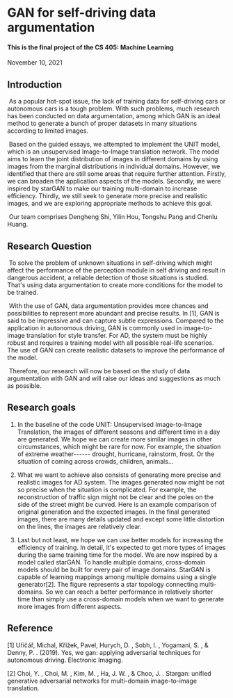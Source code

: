 # GAN for self-driving data argumentation

#### This is the final project of the CS 405: Machine Learning

November 10, 2021

## Introduction

​	  As a popular hot-spot issue, the lack of training data for self-driving cars or autonomous cars is a tough problem. With such problems, much research has been conducted on data argumentation, among which GAN is an ideal method to generate a bunch of proper datasets in many situations according to limited images.  
     
​	  ​Based on the guided essays, we attempted to implement the UNIT model, which is an unsupervised Image-to-Image translation network. The model aims to learn the joint distribution of images in different domains by using images from the marginal distributions in individual domains. However, we identified that there are still some areas that require further attention. Firstly, we can broaden the application aspects of the models. Secondly, we were inspired by starGAN to make our training multi-domain to increase efficiency. Thirdly, we still seek to generate more precise and realistic images, and we are exploring appropriate methods to achieve this goal.

​	  Our team comprises Dengheng Shi, Yilin Hou, Tongshu Pang and Chenlu Huang.

## Research Question 

​	  To solve the problem of unknown situations in self-driving which might affect the performance of the perception module in self driving and result in dangerous accident, a reliable detection of those situations is studied. That's using data argumentation to create more conditions for the model to be trained. 


​	  With the use of GAN, data argumentation provides more chances and possibilities to represent more abundant and precise results.  In [1], GAN is said to be impressive and can capture subtle expressions. Compared to the application in autonomous driving, GAN is commonly used in image-to-image translation for style transfer. For AD, the system must be highly robust and requires a training model with all possible real-life scenarios. The use of  GAN can create realistic datasets to improve the performance of the  model.  


​	  Therefore, our research will now be based on the study of data argumentation with GAN and will raise our ideas and suggestions as much as possible.

## Research goals

1. In the baseline of the code UNIT: Unsupervised Image-to-Image Translation, the images of  different seasons and different time in a day are generated. We hope we can create more similar images in other circumstances, which might be rare for now. For example, the situation of extreme weather------ drought, hurricane, rainstorm, frost. Or the situation of coming across crowds, children, animals...
   
2. What we want to achieve also consists of generating more precise and realistic images for AD system. The images generated now might be not so precise when the situation is complicated. For example, the reconstruction of traffic sign might not be clear and the  poles on the side of the street might be curved. Here is an example comparison of original generation and the expected images. In the final generated images, there are many details updated and except some little distortion on the lines, the images are relatively clear.

3. Last but not least, we hope we can use better models for increasing the efficiency of training. In detail, it's expected to get more types of images during the same training time for the model.  We are now inspired by a model called starGAN. To handle multiple domains, cross-domain models should be built for every pair of image domains. StarGAN is capable of learning mappings among multiple domains using a single generator[2]. The figure represents a star topology connecting multi-domains. So we can reach a better performance in relatively shorter time than simply use a cross-domain models when we want to generate more images from different aspects.


## Reference

[1] Uřičář, Michal, Křížek, Pavel,  Hurych, D. ,  Sobh, I. ,  Yogamani, S. , &  Denny, P. . (2019). Yes, we gan: applying adversarial techniques for autonomous driving. Electronic Imaging.

[2] Choi, Y. ,  Choi, M. ,  Kim, M. ,  Ha, J. W. , &  Choo, J. . Stargan: unified generative adversarial networks for multi-domain image-to-image translation.


